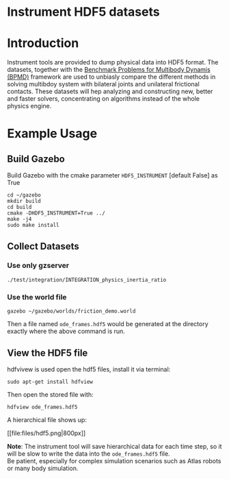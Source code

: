 # Instrument HDF5 datasets

# Introduction

Instrument tools are provided to dump physical data into HDF5 format. The datasets, together with the [Benchmark Problems for Multibody Dynamis (BPMD)](https://grasp.robotics.cs.rpi.edu/bpmd/) framework are used to unbiasly compare the different methods in solving multibdoy system with bilateral joints and unilateral frictional contacts. These datasets will hep analyzing and constructing new, better and faster solvers, concentrating on algorithms instead of the whole physics engine.

# Example Usage

## Build Gazebo
Build Gazebo with the cmake parameter `HDF5_INSTRUMENT` [default False] as True
~~~
cd ~/gazebo
mkdir build
cd build
cmake -DHDF5_INSTRUMENT=True ../
make -j4
sudo make install
~~~

## Collect Datasets
### Use only gzserver

~~~
./test/integration/INTEGRATION_physics_inertia_ratio
~~~

### Use the world file

~~~
gazebo ~/gazebo/worlds/friction_demo.world
~~~


Then a file named `ode_frames.hdf5` would be generated at the directory exactly where the above command is run.

## View the HDF5 file

hdfvivew is used open the hdf5 files, install it via terminal:

~~~
sudo apt-get install hdfview
~~~

Then open the stored file with:

~~~
hdfview ode_frames.hdf5
~~~

A hierarchical file shows up:

[[file:files/hdf5.png|800px]]


**Note**: The instrument tool will save hierarchical data for each time step, so it will be slow to write the data into the `ode_frames.hdf5` file.  
Be patient, especially for complex simulation scenarios such as Atlas robots or many body simulation.



